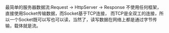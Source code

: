 最简单的服务器数据流:Request -> HttpServer -> Response
不使用任何框架，直接使用Socket传输数据，而Socket基于TCP连接，
而TCP是全双工的连接，所以一个Socket既可以写也可以读，当然了，读写数据在网络上都是通过字节传输，载体就是流。
